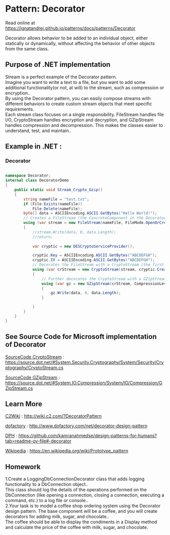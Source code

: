 
# Pattern:  Decorator

Read online at https://ignatandrei.github.io/patterns/docs/patterns/Decorator

<!-- id : 8 -->
Decorator allows behavior to be added to an individual object, either statically or dynamically, without affecting the behavior of other objects from the same class.
## Purpose of .NET implementation

Stream is a perfect example of the Decorator pattern.    <br />
Imagine you want to write a text to a file, but you want to add some additional functionality(or not, at will) to the stream, such as  compression or encryption..    <br />
By using the Decorator pattern, you can easily compose streams with different behaviors to create custom stream objects that meet specific requirements.    <br />
Each stream class focuses on a single responsibility. FileStream handles file I/O, CryptoStream handles encryption and decryption, and GZipStream handles compression and decompression. This makes the classes easier to understand, test, and maintain..    <br />

## Example in .NET : 


###  Decorator
```csharp showLineNumbers title="Decorator example for Pattern Decorator"

namespace Decorator;
internal class DecoratorDemo
{
    public static void Stream_Crypto_Gzip()
    {
        string nameFile = "test.txt";
        if (File.Exists(nameFile))
            File.Delete(nameFile);
        byte[] data = ASCIIEncoding.ASCII.GetBytes("Hello World!");
        // Creates a FileStream (the ConcreteComponent in the Decorator pattern context).
        using (var stream = new FileStream(nameFile, FileMode.OpenOrCreate, FileAccess.Write))
        {
            //stream.Write(data, 0, data.Length);
            //return;
            
            var cryptic = new DESCryptoServiceProvider();

            cryptic.Key = ASCIIEncoding.ASCII.GetBytes("ABCDEFGH");
            cryptic.IV = ASCIIEncoding.ASCII.GetBytes("ABCDEFGH");
            // Decorates the FileStream with a CryptoStream (the first Decorator).
            using (var crStream = new CryptoStream(stream, cryptic.CreateEncryptor(), CryptoStreamMode.Write))
            {
                // Further decorates the CryptoStream with a GZipStream (the second Decorator).
                using (var gz = new GZipStream(crStream, CompressionLevel.Optimal))
                {
                    gz.Write(data, 0, data.Length);
                }

            }
        }
    }
}

```



## See Source Code for Microsoft implementation of Decorator


[SourceCode CryptoStream](https://source.dot.net/#System.Security.Cryptography/System/Security/Cryptography/CryptoStream.cs) : https://source.dot.net/#System.Security.Cryptography/System/Security/Cryptography/CryptoStream.cs

[SourceCode GZipStream](https://source.dot.net/#System.IO.Compression/System/IO/Compression/GZipStream.cs) : https://source.dot.net/#System.IO.Compression/System/IO/Compression/GZipStream.cs


## Learn More


[C2Wiki](http://wiki.c2.com/?DecoratorPattern) : http://wiki.c2.com/?DecoratorPattern   

[dofactory](http://www.dofactory.com/net/decorator-design-pattern) : http://www.dofactory.com/net/decorator-design-pattern   

[DPH](https://github.com/kamranahmedse/design-patterns-for-humans?tab=readme-ov-file#-decorator) : https://github.com/kamranahmedse/design-patterns-for-humans?tab=readme-ov-file#-decorator   

[Wikipedia](https://en.wikipedia.org/wiki/Prototype_pattern) : https://en.wikipedia.org/wiki/Prototype_pattern   


## Homework


1.Create a LoggingDbConnectionDecorator class that adds logging functionality to a DbConnection object..    <br />
This class should log the details of the operations performed on the DbConnection (like opening a connection, closing a connection, executing a command, etc.) to a log file or console..    <br />
2.Your task is to model a coffee shop ordering system using the Decorator design pattern. The base component will be a coffee, and you will create decorators for adding milk, sugar, and chocolate..    <br />
The coffee should be able to display the condiments in a Display method and calculate the price of the coffee with milk, sugar, and chocolate.    <br />



